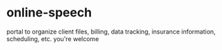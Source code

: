 # online-speech
portal to organize client files, billing, data tracking, insurance information, scheduling, etc. you're welcome
